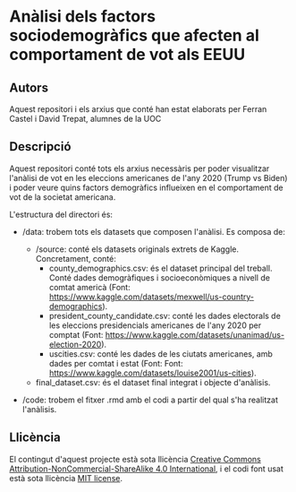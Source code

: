 # Anàlisi dels factors sociodemogràfics que afecten al comportament de vot als EEUU

## Autors

Aquest repositori i els arxius que conté han estat elaborats per Ferran Castel i David Trepat, alumnes de la UOC

## Descripció
Aquest repositori conté tots els arxius necessàris per poder visualitzar l'anàlisi de vot en les eleccions americanes de l'any 2020 (Trump vs Biden) i poder veure quins factors demogràfics influeixen en el comportament de vot de la societat americana.

L'estructura del directori és:

  * /data: trobem tots els datasets que composen l'anàlisi. Es composa de:

    - /source: conté els datasets originals extrets de Kaggle. Concretament, conté:
      * county_demographics.csv: és el dataset principal del treball. Conté dades demogràfiques i socioeconòmiques a nivell de comtat americà (Font: https://www.kaggle.com/datasets/mexwell/us-country-demographics).
      * president_county_candidate.csv: conté les dades electorals de les eleccions presidencials americanes de l'any 2020 per comptat (Font: https://www.kaggle.com/datasets/unanimad/us-election-2020).
      * uscities.csv: conté les dades de les ciutats americanes, amb dades per comtat i estat (Font: Font: https://www.kaggle.com/datasets/louise2001/us-cities).
    - final_dataset.csv: és el dataset final integrat i objecte d'anàlisis.
                   
  * /code: trobem el fitxer .rmd amb el codi a partir del qual s'ha realitzat l'anàlisis.

## Llicència
El contingut d'aquest projecte està sota llicència [Creative Commons Attribution-NonCommercial-ShareAlike 4.0 International](https://creativecommons.org/licenses/by-nc-sa/4.0/), i el codi font usat està sota llicència [MIT license](http://opensource.org/licenses/mit-license.php).

